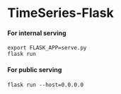 #  TimeSeries-Flask 

#### For internal serving
    export FLASK_APP=serve.py
    flask run


#### For public serving 
    flask run --host=0.0.0.0

